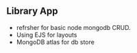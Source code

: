## Library App

* refrsher for basic node mongodb CRUD.
* Using EJS for layouts
* MongoDB atlas for db store
